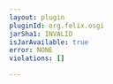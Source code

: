 ```yaml
---
layout: plugin
pluginId: org.felix.osgi
jarSha1: INVALID
isJarAvailable: true
error: NONE
violations: []

---
```

